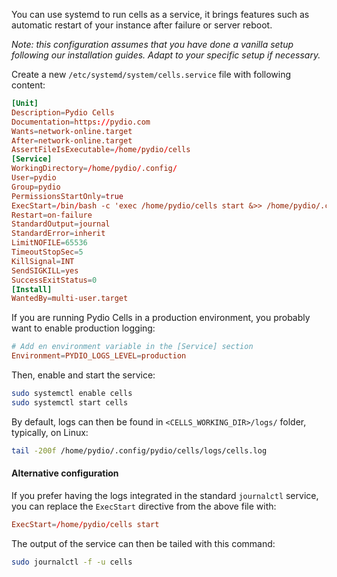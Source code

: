 You can use systemd to run cells as a service, it brings features such as automatic restart of your instance after failure or server reboot.

_Note: this configuration assumes that you have done a vanilla setup following our installation guides. Adapt to your specific setup if necessary._

Create a new `/etc/systemd/system/cells.service` file with following content:

```conf
[Unit]
Description=Pydio Cells
Documentation=https://pydio.com
Wants=network-online.target
After=network-online.target
AssertFileIsExecutable=/home/pydio/cells
[Service]
WorkingDirectory=/home/pydio/.config/
User=pydio
Group=pydio
PermissionsStartOnly=true
ExecStart=/bin/bash -c 'exec /home/pydio/cells start &>> /home/pydio/.config/pydio/cells/logs/cells.log'
Restart=on-failure
StandardOutput=journal
StandardError=inherit
LimitNOFILE=65536
TimeoutStopSec=5
KillSignal=INT
SendSIGKILL=yes
SuccessExitStatus=0
[Install]
WantedBy=multi-user.target
```

If you are running Pydio Cells in a production environment, you probably want to enable production logging:

```conf
# Add en environment variable in the [Service] section
Environment=PYDIO_LOGS_LEVEL=production
```

Then, enable and start the service:

```sh
sudo systemctl enable cells
sudo systemctl start cells
```

By default, logs can then be found in `<CELLS_WORKING_DIR>/logs/` folder, typically, on Linux:

```sh
tail -200f /home/pydio/.config/pydio/cells/logs/cells.log
```

#### Alternative configuration

If you prefer having the logs integrated in the standard `journalctl` service, you can replace the `ExecStart` directive from the above file with:

```conf
ExecStart=/home/pydio/cells start
```

The output of the service can then be tailed with this command:

```sh
sudo journalctl -f -u cells
```
